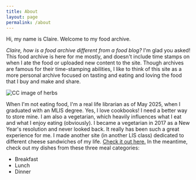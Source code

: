 ```yaml
---
title: About
layout: page
permalink: /about
---
```


Hi, my name is Claire. Welcome to my food archive.

*Claire, how is a food archive different from a food blog?* I'm glad you asked! This food archive is here for me mostly, and doesn't include time stamps on when I ate the food or uploaded new content to the site. Though archives are famous for their time-stamping abilities, I like to think of this site as a more personal archive focused on tasting and eating and loving the food that I buy and make and share.

![CC image of herbs](https://i.ibb.co/ksWVfPGc/IMG-4035.jpg)

When I'm not eating food, I'm a real life librarian as of May 2025, when I graduated with an MLIS degree. Yes, I love cookbooks! I need a better way to store mine. I am also a vegetarian, which heavily influences what I eat and what I enjoy eating \(obviously\). I became a vegetarian in 2017 as a New Year's resolution and never looked back. It really has been such a great experience for me. I made another site \(in another LIS class\) dedicated to different cheese sandwiches of my life. [Check it out here.](https://cookieandkate.com/love-real-food-cookbook/) In the meantime, check out my dishes from these three meal categories:
- Breakfast
- Lunch
- Dinner

